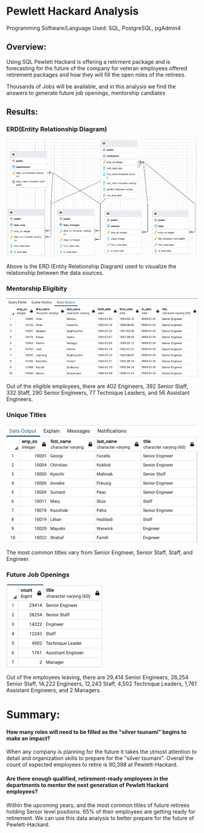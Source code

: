 # Pewlett Hackard Analysis

Programming Software/Language Used: SQL, PostgreSQL, pgAdmin4

## Overview: 

Using SQL Pewlett Hackard is offering a retirment package and is forecasting for the future of the company for veteran employees offered retirement packages and how they will fill the open roles of the retirees.

Thousands of Jobs will be available, and in this analysis we find the answers to generate future job openings, mentorship candiates

## Results: 

### ERD(Entity Relationship Diagram)

![This is an Image](images/ERD_PH_EmployeeDB.png)

Above is the ERD (Entity Relationship Diagram) used to visualize the relationship between the data sources. 

### Mentorship Eligibity 

![This is an Image](images/mentorship_eligibilty.png)

Out of the eligible employees, there are 402 Engineers, 392 Senior Staff, 332 Staff, 290 Senior Engineers, 77 Technique Leaders, and 56 Assistant Engineers.

### Unique Titles 

![This is an Image](images/unq_titles.png)

The most common titles vary from Senior Engineer, Senior Staff, Staff, and Engineer.

### Future Job Openings

![This is an Image](images/retiring_titles.png)

Out of the employees leaving, there are 29,414 Senior Engineers, 28,254 Senior Staff, 14,222 Engineers, 12,243 Staff, 4,502 Technique Leaders, 1,761 Assistant Engineers, and 2 Managers.

# Summary: 


#### How many roles will need to be filled as the "silver tsunami" begins to make an impact? 

When any company is planning for the future it takes the utmost attention to detail and organization skills to prepare for the "silver tsumani". Overall the count of expected employees to retire is 90,398 at Pewlett-Hackard. 

#### Are there enough qualified, retirement-ready employees in the departments to mentor the next generation of Pewlett Hackard employees?

Within the upcoming years, and the most common titles of future retirees holding Senior level positions. 65% of their employees are getting ready for retirement. We can use this data analysis to better prepare for the future of Pewlett-Hackard.






